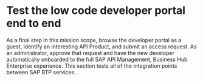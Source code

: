 # Test the low code developer portal end to end
As a final step in this mission scope, browse the developer portal as a guest, identify an interesting API Product, and submit an access request. As an administrator, approve that request and have the new developer automatically onboarded to the full SAP API Management, Business Hub Enterprise experience. This section tests all of the integration points between SAP BTP services.